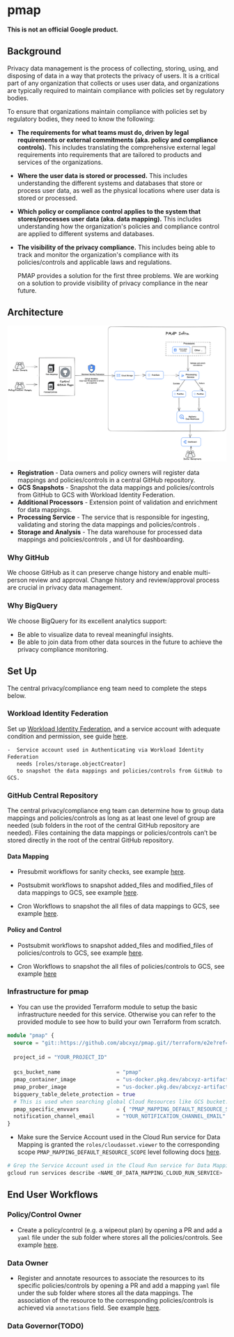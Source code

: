 # pmap

**This is not an official Google product.**

## Background

Privacy data management is the process of collecting, storing, using, and
disposing of data in a way that protects the privacy of users. It
is a critical part of any organization that collects or uses user data, and
organizations are typically required to maintain compliance with policies set by
regulatory bodies.

To ensure that organizations maintain compliance with policies set by regulatory
bodies, they need to know the following:

* **The requirements for what teams
  must do, driven by legal requirements or external commitments (aka. 
  policy and compliance controls).** This includes translating the comprehensive
  external legal requirements into requirements that are tailored to products and
  services of the organizations.

* **Where the user data is stored or processed.** This includes understanding the
  different systems and databases that store or process user data, as well as the
  physical locations where user data is stored or processed.

* **Which policy or compliance control applies to
  the system that stores/processes user data (aka. data mapping).** This includes
  understanding how the organization's policies and compliance control are applied to
  different systems and databases.

* **The visibility of the privacy compliance.** This includes
  being able to track and monitor the organization's compliance with its policies/controls
  and applicable laws and regulations.
  
  PMAP provides a solution for the first three problems. We are working on a
  solution to provide visibility of privacy compliance in the near future.

## Architecture

![pmap architecture](./docs/assets/arch.png)

*   **Registration** - Data owners and policy owners will register data mappings and
    policies/controls in a central GitHub repository.
*   **GCS Snapshots** - Snapshot the data mappings and policies/controls from GitHub
    to GCS with Workload Identity Federation.
*   **Additional Processors** - Extension point of validation and enrichment for data mappings.
*   **Processing Service** - The service that is responsible for ingesting,
    validating and storing the data mappings and policies/controls .
*   **Storage and Analysis** - The data warehouse for processed data mappings and
    policies/controls , and UI for dashboarding.

### Why GitHub

We choose GitHub as it can preserve change history and enable multi-person
review and approval. Change history and review/approval process are crucial in
privacy data management.

### Why BigQuery

We choose BigQuery for its excellent analytics support:
* Be able to visualize
  data to reveal meaningful insights.
* Be able to join data from other
  data sources in the future to achieve the privacy compliance monitoring.

## Set Up

The central privacy/compliance eng team need to complete the steps below.

### Workload Identity Federation

Set up
[Workload Identity Federation](https://cloud.google.com/iam/docs/workload-identity-federation),
and a service account with adequate condition and permission, see guide
[here](https://github.com/google-github-actions/auth#setting-up-workload-identity-federation).

```
-  Service account used in Authenticating via Workload Identity Federation
   needs [roles/storage.objectCreator]
   to snapshot the data mappings and policies/controls from GitHub to GCS.
```

### GitHub Central Repository

The central privacy/compliance eng team can determine how to group data
mappings and policies/controls as long as at least one level of group are needed (sub
folders in the root of the central GitHub repository are needed). Files
containing the data mappings or policies/controls can’t be stored directly in the
root of the central GitHub repository.

#### Data Mapping

*   Presubmit workflows for sanity checks, see example
    [here](docs/example/workflows/data_mapping_validation.yaml).

*   Postsubmit workflows to snapshot added_files and modified_files of
    data mappings to GCS, see example
    [here](docs/example/workflows/snapshot_data_mapping_change.yaml).

*   Cron Workflows to snapshot the all files of data mappings to GCS,
    see example [here](docs/example/workflows/snapshot_data_mapping_copy.yaml).

#### Policy and Control

*   Postsubmit workflows to snapshot added_files and modified_files of
    policies/controls to GCS, see example
    [here](docs/example/workflows/snapshot_policy_change.yaml).

*   Cron Workflows to snapshot the all files of policies/controls to GCS, see
    example [here](docs/example/workflows/snapshot_policy_copy.yaml)

### Infrastructure for pmap

* You can use the provided Terraform module to setup the basic infrastructure
needed for this service. Otherwise you can refer to the provided module to see
how to build your own Terraform from scratch.

```terraform
module "pmap" {
  source = "git::https://github.com/abcxyz/pmap.git//terraform/e2e?ref=main" # this should be pinned to the SHA desired

  project_id = "YOUR_PROJECT_ID"

  gcs_bucket_name                  = "pmap"
  pmap_container_image             = "us-docker.pkg.dev/abcxyz-artifacts/docker-images/pmap:0.0.4-amd64"
  pmap_prober_image                = "us-docker.pkg.dev/abcxyz-artifacts/docker-images/pmap-prober:0.0.4-amd64"
  bigquery_table_delete_protection = true
  # This is used when searching global Cloud Resources like GCS bucket.
  pmap_specific_envvars            = { "PMAP_MAPPING_DEFAULT_RESOURCE_SCOPE" : "YOUR_DEFAULT_RESOURCE_SCOPE" }
  notification_channel_email       = "YOUR_NOTIFICATION_CHANNEL_EMAIL"
}
```

* Make sure the Service Account used in the Cloud Run service for
Data Mapping is granted the `roles/cloudasset.viewer` to the corresponding
scope `PMAP_MAPPING_DEFAULT_RESOURCE_SCOPE` level 
following docs [here](https://cloud.google.com/iam/docs/granting-changing-revoking-access#grant-single-role).

```sh
# Grep the Service Account used in the Cloud Run service for Data Mapping 
gcloud run services describe <NAME_OF_DATA_MAPPING_CLOUD_RUN_SERVICE> 
```


## End User Workflows

### Policy/Control Owner

*    Create a policy/control (e.g. a wipeout plan) by opening a PR and add a `yaml`
     file under the sub folder where
     stores
     all the policies/controls. See example
     [here](docs/example/wipeout_plan.yaml).

### Data Owner

*   Register and annotate resources to associate the resources to its specific
    policies/controls by opening a PR and add a mapping `yaml` file under the sub folder where stores
    all the data mappings. The association of
    the resource to the corresponding policies/controls is achieved via `annotations` field.
    See example
    [here](docs/example/resource_mapping.yaml).

### Data Governor(TODO)
